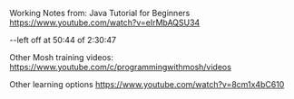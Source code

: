 
Working Notes from: Java Tutorial for Beginners
https://www.youtube.com/watch?v=eIrMbAQSU34

--left off at 50:44 of 2:30:47


Other Mosh training videos:
https://www.youtube.com/c/programmingwithmosh/videos



Other learning options
https://www.youtube.com/watch?v=8cm1x4bC610
